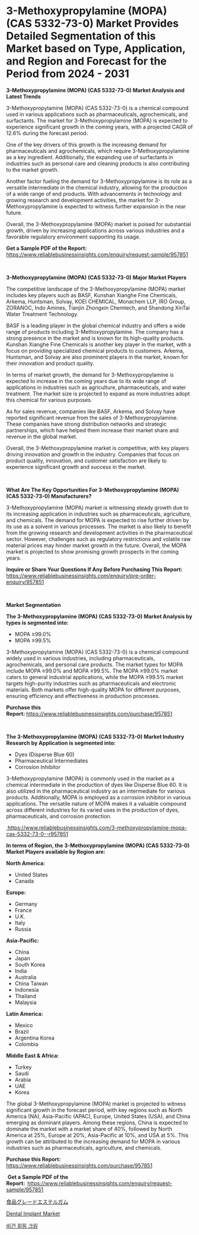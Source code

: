<p><h1>3-Methoxypropylamine (MOPA) (CAS 5332-73-0) Market Provides Detailed Segmentation of this Market based on Type, Application, and Region and Forecast for the Period from 2024 - 2031</h1></p><p><strong>3-Methoxypropylamine (MOPA) (CAS 5332-73-0) Market Analysis and Latest Trends</strong></p>
<p><p>3-Methoxypropylamine (MOPA) (CAS 5332-73-0) is a chemical compound used in various applications such as pharmaceuticals, agrochemicals, and surfactants. The market for 3-Methoxypropylamine (MOPA) is expected to experience significant growth in the coming years, with a projected CAGR of 12.6% during the forecast period.</p><p>One of the key drivers of this growth is the increasing demand for pharmaceuticals and agrochemicals, which require 3-Methoxypropylamine as a key ingredient. Additionally, the expanding use of surfactants in industries such as personal care and cleaning products is also contributing to the market growth.</p><p>Another factor fueling the demand for 3-Methoxypropylamine is its role as a versatile intermediate in the chemical industry, allowing for the production of a wide range of end products. With advancements in technology and growing research and development activities, the market for 3-Methoxypropylamine is expected to witness further expansion in the near future.</p><p>Overall, the 3-Methoxypropylamine (MOPA) market is poised for substantial growth, driven by increasing applications across various industries and a favorable regulatory environment supporting its usage.</p></p>
<p><strong>Get a Sample PDF of the Report:&nbsp;</strong> <a href="https://www.reliablebusinessinsights.com/enquiry/request-sample/957851">https://www.reliablebusinessinsights.com/enquiry/request-sample/957851</a></p>
<p>&nbsp;</p>
<p><strong>3-Methoxypropylamine (MOPA) (CAS 5332-73-0) Major Market Players</strong></p>
<p><p>The competitive landscape of the 3-Methoxypropylamine (MOPA) market includes key players such as BASF, Kunshan Xianghe Fine Chemicals, Arkema, Huntsman, Solvay, KOEI CHEMICAL, Monachem LLP, IRO Group, ZORANOC, Indo Amines, Tianjin Zhongxin Chemtech, and Shandong XinTai Water Treatment Technology.</p><p>BASF is a leading player in the global chemical industry and offers a wide range of products including 3-Methoxypropylamine. The company has a strong presence in the market and is known for its high-quality products. Kunshan Xianghe Fine Chemicals is another key player in the market, with a focus on providing specialized chemical products to customers. Arkema, Huntsman, and Solvay are also prominent players in the market, known for their innovation and product quality.</p><p>In terms of market growth, the demand for 3-Methoxypropylamine is expected to increase in the coming years due to its wide range of applications in industries such as agriculture, pharmaceuticals, and water treatment. The market size is projected to expand as more industries adopt this chemical for various purposes.</p><p>As for sales revenue, companies like BASF, Arkema, and Solvay have reported significant revenue from the sales of 3-Methoxypropylamine. These companies have strong distribution networks and strategic partnerships, which have helped them increase their market share and revenue in the global market.</p><p>Overall, the 3-Methoxypropylamine market is competitive, with key players driving innovation and growth in the industry. Companies that focus on product quality, innovation, and customer satisfaction are likely to experience significant growth and success in the market.</p></p>
<p>&nbsp;</p>
<p><strong>What Are The Key Opportunities For 3-Methoxypropylamine (MOPA) (CAS 5332-73-0) Manufacturers?</strong></p>
<p><p>3-Methoxypropylamine (MOPA) market is witnessing steady growth due to its increasing application in industries such as pharmaceuticals, agriculture, and chemicals. The demand for MOPA is expected to rise further driven by its use as a solvent in various processes. The market is also likely to benefit from the growing research and development activities in the pharmaceutical sector. However, challenges such as regulatory restrictions and volatile raw material prices may hinder market growth in the future. Overall, the MOPA market is projected to show promising growth prospects in the coming years.</p></p>
<p><strong>Inquire or Share Your Questions If Any Before Purchasing This Report:</strong> <a href="https://www.reliablebusinessinsights.com/enquiry/pre-order-enquiry/957851">https://www.reliablebusinessinsights.com/enquiry/pre-order-enquiry/957851</a></p>
<p>&nbsp;</p>
<p><strong>Market Segmentation</strong></p>
<p><strong>The 3-Methoxypropylamine (MOPA) (CAS 5332-73-0) Market Analysis by types is segmented into:</strong></p>
<p><ul><li>MOPA ≥99.0%</li><li>MOPA ≥99.5%</li></ul></p>
<p><p>3-Methoxypropylamine (MOPA) (CAS 5332-73-0) is a chemical compound widely used in various industries, including pharmaceuticals, agrochemicals, and personal care products. The market types for MOPA include MOPA ≥99.0% and MOPA ≥99.5%. The MOPA ≥99.0% market caters to general industrial applications, while the MOPA ≥99.5% market targets high-purity industries such as pharmaceuticals and electronic materials. Both markets offer high-quality MOPA for different purposes, ensuring efficiency and effectiveness in production processes.</p></p>
<p><strong>Purchase this Report:&nbsp;</strong><a href="https://www.reliablebusinessinsights.com/purchase/957851">https://www.reliablebusinessinsights.com/purchase/957851</a></p>
<p>&nbsp;</p>
<p><strong>The 3-Methoxypropylamine (MOPA) (CAS 5332-73-0) Market Industry Research by Application is segmented into:</strong></p>
<p><ul><li>Dyes (Disperse Blue 60)</li><li>Pharmaceutical Intermediates</li><li>Corrosion Inhibitor</li></ul></p>
<p><p>3-Methoxypropylamine (MOPA) is commonly used in the market as a chemical intermediate in the production of dyes like Disperse Blue 60. It is also utilized in the pharmaceutical industry as an intermediate for various products. Additionally, MOPA is employed as a corrosion inhibitor in various applications. The versatile nature of MOPA makes it a valuable compound across different industries for its varied uses in the production of dyes, pharmaceuticals, and corrosion protection.</p></p>
<p><a href="https://www.reliablebusinessinsights.com/3-methoxypropylamine-mopa-cas-5332-73-0--r957851">&nbsp;https://www.reliablebusinessinsights.com/3-methoxypropylamine-mopa-cas-5332-73-0--r957851</a></p>
<p><strong>In terms of Region, the 3-Methoxypropylamine (MOPA) (CAS 5332-73-0) Market Players available by Region are:</strong></p>
<p>
    <p> <strong> North America: </strong>
        <ul>
            <li>United States</li>
            <li>Canada</li>
        </ul>
        </p> 
    <p> <strong> Europe: </strong>
        <ul>
            <li>Germany</li>
            <li>France</li>
            <li>U.K.</li>
            <li>Italy</li>
            <li>Russia</li>
        </ul>
        </p> 
    <p> <strong> Asia-Pacific: </strong>
        <ul>
            <li>China</li>
            <li>Japan</li>
            <li>South Korea</li>
            <li>India</li>
            <li>Australia</li>
            <li>China Taiwan</li>
            <li>Indonesia</li>
            <li>Thailand</li>
            <li>Malaysia</li>
        </ul>
        </p> 
    <p> <strong> Latin America: </strong>
        <ul>
            <li>Mexico</li>
            <li>Brazil</li>
            <li>Argentina Korea</li>
            <li>Colombia</li>
        </ul>
        </p> 
    <p> <strong> Middle East & Africa: </strong>
        <ul>
            <li>Turkey</li>
            <li>Saudi</li>
            <li>Arabia</li>
            <li>UAE</li>
            <li>Korea</li>
        </ul>
    </p>
    </p>
<p><p>The global 3-Methoxypropylamine (MOPA) market is projected to witness significant growth in the forecast period, with key regions such as North America (NA), Asia-Pacific (APAC), Europe, United States (USA), and China emerging as dominant players. Among these regions, China is expected to dominate the market with a market share of 40%, followed by North America at 25%, Europe at 20%, Asia-Pacific at 10%, and USA at 5%. This growth can be attributed to the increasing demand for MOPA in various industries such as pharmaceuticals, agriculture, and chemicals.</p></p>
<p><strong>Purchase this Report: </strong><a href="https://www.reliablebusinessinsights.com/purchase/957851">https://www.reliablebusinessinsights.com/purchase/957851</a></p>
<p>&nbsp;<strong>Get a Sample PDF of the Report:&nbsp;&nbsp;</strong><a href="https://www.reliablebusinessinsights.com/enquiry/request-sample/957851">https://www.reliablebusinessinsights.com/enquiry/request-sample/957851</a></p>
<p><strong></strong></p>
<p><p><a href="https://github.com/KaliMetz2023/Market-Research-Report-List-1/blob/main/630833584351.md">食品グレードエステルガム</a></p><p><a href="https://github.com/RichRobinson5/Market-Research-Report-List-5/blob/main/dental-implant-market.md">Dental Implant Market</a></p><p><a href="https://github.com/sougarounis/Market-Research-Report-List-4/blob/main/539252178062.md">비건 휘핑 크림</a></p></p>